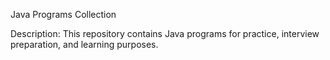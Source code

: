 Java Programs Collection

Description: This repository contains Java programs for practice, interview preparation, and learning purposes.
